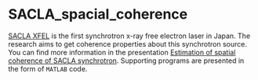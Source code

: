 # SACLA_spacial_coherence
[SACLA XFEL](http://xfel.riken.jp/eng/) is the first synchrotron x-ray free electron laser in Japan. The research aims to get coherence properties about this synchrotron source. You can find more information in the presentation [Estimation of spatial coherence of SACLA synchrotron](https://github.com/dpaneke/SACLA_spacial_coherence/blob/master/Estimation_of_spatial_coherence_of_SACLA_synchrotron.pdf). Supporting programs are presented in the form of `MATLAB` code.
